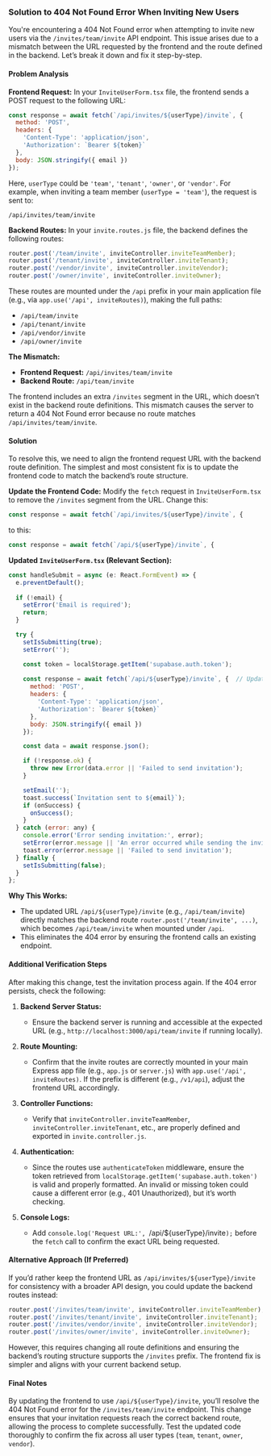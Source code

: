 ### Solution to 404 Not Found Error When Inviting New Users

You're encountering a 404 Not Found error when attempting to invite new users via the `/invites/team/invite` API endpoint. This issue arises due to a mismatch between the URL requested by the frontend and the route defined in the backend. Let’s break it down and fix it step-by-step.

#### Problem Analysis

**Frontend Request:**
In your `InviteUserForm.tsx` file, the frontend sends a POST request to the following URL:

```javascript
const response = await fetch(`/api/invites/${userType}/invite`, {
  method: 'POST',
  headers: {
    'Content-Type': 'application/json',
    'Authorization': `Bearer ${token}`
  },
  body: JSON.stringify({ email })
});
```

Here, `userType` could be `'team'`, `'tenant'`, `'owner'`, or `'vendor'`. For example, when inviting a team member (`userType = 'team'`), the request is sent to:

```
/api/invites/team/invite
```

**Backend Routes:**
In your `invite.routes.js` file, the backend defines the following routes:

```javascript
router.post('/team/invite', inviteController.inviteTeamMember);
router.post('/tenant/invite', inviteController.inviteTenant);
router.post('/vendor/invite', inviteController.inviteVendor);
router.post('/owner/invite', inviteController.inviteOwner);
```

These routes are mounted under the `/api` prefix in your main application file (e.g., via `app.use('/api', inviteRoutes)`), making the full paths:

- `/api/team/invite`
- `/api/tenant/invite`
- `/api/vendor/invite`
- `/api/owner/invite`

**The Mismatch:**
- **Frontend Request:** `/api/invites/team/invite`
- **Backend Route:** `/api/team/invite`

The frontend includes an extra `/invites` segment in the URL, which doesn’t exist in the backend route definitions. This mismatch causes the server to return a 404 Not Found error because no route matches `/api/invites/team/invite`.

#### Solution

To resolve this, we need to align the frontend request URL with the backend route definition. The simplest and most consistent fix is to update the frontend code to match the backend’s route structure.

**Update the Frontend Code:**
Modify the `fetch` request in `InviteUserForm.tsx` to remove the `/invites` segment from the URL. Change this:

```javascript
const response = await fetch(`/api/invites/${userType}/invite`, {
```

to this:

```javascript
const response = await fetch(`/api/${userType}/invite`, {
```

**Updated `InviteUserForm.tsx` (Relevant Section):**

```javascript
const handleSubmit = async (e: React.FormEvent) => {
  e.preventDefault();
  
  if (!email) {
    setError('Email is required');
    return;
  }

  try {
    setIsSubmitting(true);
    setError('');

    const token = localStorage.getItem('supabase.auth.token');
    
    const response = await fetch(`/api/${userType}/invite`, {  // Updated URL
      method: 'POST',
      headers: {
        'Content-Type': 'application/json',
        'Authorization': `Bearer ${token}`
      },
      body: JSON.stringify({ email })
    });

    const data = await response.json();

    if (!response.ok) {
      throw new Error(data.error || 'Failed to send invitation');
    }

    setEmail('');
    toast.success(`Invitation sent to ${email}`);
    if (onSuccess) {
      onSuccess();
    }
  } catch (error: any) {
    console.error('Error sending invitation:', error);
    setError(error.message || 'An error occurred while sending the invitation');
    toast.error(error.message || 'Failed to send invitation');
  } finally {
    setIsSubmitting(false);
  }
};
```

**Why This Works:**
- The updated URL `/api/${userType}/invite` (e.g., `/api/team/invite`) directly matches the backend route `router.post('/team/invite', ...)`, which becomes `/api/team/invite` when mounted under `/api`.
- This eliminates the 404 error by ensuring the frontend calls an existing endpoint.

#### Additional Verification Steps

After making this change, test the invitation process again. If the 404 error persists, check the following:

1. **Backend Server Status:**
   - Ensure the backend server is running and accessible at the expected URL (e.g., `http://localhost:3000/api/team/invite` if running locally).

2. **Route Mounting:**
   - Confirm that the invite routes are correctly mounted in your main Express app file (e.g., `app.js` or `server.js`) with `app.use('/api', inviteRoutes)`. If the prefix is different (e.g., `/v1/api`), adjust the frontend URL accordingly.

3. **Controller Functions:**
   - Verify that `inviteController.inviteTeamMember`, `inviteController.inviteTenant`, etc., are properly defined and exported in `invite.controller.js`.

4. **Authentication:**
   - Since the routes use `authenticateToken` middleware, ensure the token retrieved from `localStorage.getItem('supabase.auth.token')` is valid and properly formatted. An invalid or missing token could cause a different error (e.g., 401 Unauthorized), but it’s worth checking.

5. **Console Logs:**
   - Add `console.log('Request URL:', `/api/${userType}/invite`);` before the `fetch` call to confirm the exact URL being requested.

#### Alternative Approach (If Preferred)

If you’d rather keep the frontend URL as `/api/invites/${userType}/invite` for consistency with a broader API design, you could update the backend routes instead:

```javascript
router.post('/invites/team/invite', inviteController.inviteTeamMember);
router.post('/invites/tenant/invite', inviteController.inviteTenant);
router.post('/invites/vendor/invite', inviteController.inviteVendor);
router.post('/invites/owner/invite', inviteController.inviteOwner);
```

However, this requires changing all route definitions and ensuring the backend’s routing structure supports the `/invites` prefix. The frontend fix is simpler and aligns with your current backend setup.

#### Final Notes

By updating the frontend to use `/api/${userType}/invite`, you’ll resolve the 404 Not Found error for the `/invites/team/invite` endpoint. This change ensures that your invitation requests reach the correct backend route, allowing the process to complete successfully. Test the updated code thoroughly to confirm the fix across all user types (`team`, `tenant`, `owner`, `vendor`).